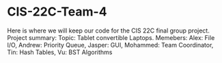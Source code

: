 # CIS-22C-Team-4
Here is where we will keep our code for the CIS 22C final group project. 
Project summary:
	Topic: Tablet convertible Laptops.
	Memebers: Alex: File I/O, Andrew: Priority Queue,  Jasper: GUI, Mohammed: Team Coordinator, Tin: Hash Tables, Vu: BST Algorithms
